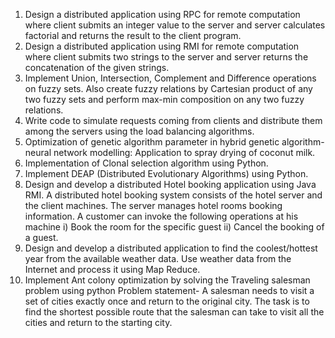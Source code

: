 1. Design a distributed application using RPC for remote computation where client submits an integer 
value to the server and server calculates factorial and returns the result to the client program.
2. Design a distributed application using RMI for remote computation where client submits two strings to 
the server and server returns the concatenation of the given strings.
3. Implement Union, Intersection, Complement and Difference operations on fuzzy sets. Also create 
fuzzy relations by Cartesian product of any two fuzzy sets and perform max-min composition on any 
two fuzzy relations.
4. Write code to simulate requests coming from clients and distribute them among the servers using the 
load balancing algorithms.
5. Optimization of genetic algorithm parameter in hybrid genetic algorithm-neural network modelling: 
Application to spray drying of coconut milk.
6. Implementation of Clonal selection algorithm using Python.
7. Implement DEAP (Distributed Evolutionary Algorithms) using Python.
8. Design and develop a distributed Hotel booking application using Java RMI. A distributed 
hotel booking system consists of the hotel server and the client machines. The server 
manages hotel rooms booking information. A customer can invoke the following operations 
at his machine i) Book the room for the specific guest ii) Cancel the booking of a guest.
9. Design and develop a distributed application to find the coolest/hottest year from the 
available weather data. Use weather data from the Internet and process it using Map Reduce.
10. Implement Ant colony optimization by solving the Traveling salesman problem using 
python Problem statement- A salesman needs to visit a set of cities exactly once and 
return to the original city. The task is to find the shortest possible route that the salesman 
can take to visit all the cities and return to the starting city. 
